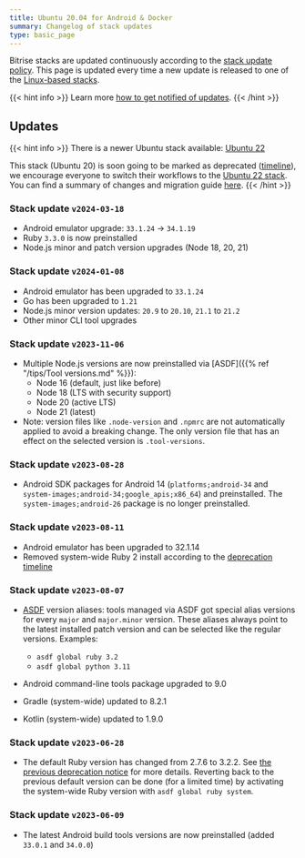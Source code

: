 ```yaml
---
title: Ubuntu 20.04 for Android & Docker
summary: Changelog of stack updates
type: basic_page
---
```


Bitrise stacks are updated continuously according to the [stack update policy](https://devcenter.bitrise.io/en/infrastructure/build-stacks/stack-update-policy.html). This page is updated every time a new update is released to one of the [Linux-based stacks](/platform/linux).

{{< hint info >}}
Learn more [how to get notified of updates](../tips/Get%20notified.md).
{{< /hint >}}

## Updates

{{< hint info >}}
There is a newer Ubuntu stack available: [Ubuntu 22](./linux-docker-android-22.04.md)

This stack (Ubuntu 20) is soon going to be marked as deprecated ([timeline](../announcements/Upcoming%20stack%20deprecations.md)), we encourage everyone to switch their workflows to the [Ubuntu 22 stack](./linux-docker-android-22.04.md). You can find a summary of changes and migration guide [here](../announcements/Ubuntu%2022.md).
{{< /hint >}}

### Stack update `v2024-03-18`

- Android emulator upgrade: `33.1.24` -> `34.1.19`
- Ruby `3.3.0` is now preinstalled
- Node.js minor and patch version upgrades (Node 18, 20, 21)

### Stack update `v2024-01-08`

- Android emulator has been upgraded to `33.1.24`
- Go has been upgraded to `1.21`
- Node.js minor version updates: `20.9` to `20.10`, `21.1` to `21.2`
- Other minor CLI tool upgrades 

### Stack update `v2023-11-06`

- Multiple Node.js versions are now preinstalled via [ASDF]({{% ref "/tips/Tool versions.md" %}}):
  - Node 16 (default, just like before)
  - Node 18 (LTS with security support)
  - Node 20 (active LTS)
  - Node 21 (latest)
- Note: version files like `.node-version` and `.npmrc` are not automatically applied to avoid a breaking change. The only version file that has an effect on the selected version is `.tool-versions`.

### Stack update `v2023-08-28`

- Android SDK packages for Android 14 (`platforms;android-34` and `system-images;android-34;google_apis;x86_64`) and preinstalled. The `system-images;android-26` package is no longer preinstalled.

### Stack update `v2023-08-11`

- Android emulator has been upgraded to 32.1.14
- Removed system-wide Ruby 2 install according to the [deprecation timeline](https://discuss.bitrise.io/t/ruby-2-7-x-deprecation/22544)

### Stack update `v2023-08-07`

- [ASDF](https://asdf-vm.com/) version aliases: tools managed via ASDF got special alias versions for every `major` and `major.minor` version. These aliases always point to the latest installed patch version and can be selected like the regular versions. Examples:

  * `asdf global ruby 3.2`
  * `asdf global python 3.11`

- Android command-line tools package upgraded to 9.0
- Gradle (system-wide) updated to 8.2.1
- Kotlin (system-wide) updated to 1.9.0


### Stack update `v2023-06-28`

- The default Ruby version has changed from 2.7.6 to 3.2.2. See [the previous deprecation notice](https://discuss.bitrise.io/t/ruby-2-7-x-deprecation/22544) for more details. Reverting back to the previous default version can be done (for a limited time) by activating the system-wide Ruby version with `asdf global ruby system`.

### Stack update `v2023-06-09`

- The latest Android build tools versions are now preinstalled (added `33.0.1` and `34.0.0`)


